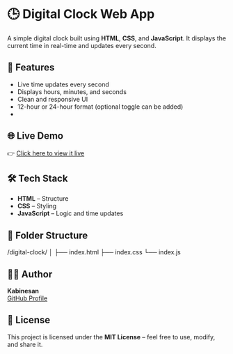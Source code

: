 # 🕒 Digital Clock Web App

A simple digital clock built using **HTML**, **CSS**, and **JavaScript**. It displays the current time in real-time and updates every second.

## 🚀 Features

- Live time updates every second
- Displays hours, minutes, and seconds
- Clean and responsive UI
- 12-hour or 24-hour format (optional toggle can be added)
- 
## 🌐 Live Demo

👉 [Click here to view it live](kabinesan-digital-clock.netlify.app) 

## 🛠️ Tech Stack

- **HTML** – Structure
- **CSS** – Styling
- **JavaScript** – Logic and time updates

## 📁 Folder Structure
/digital-clock/
│
├── index.html
├── index.css
└── index.js

## 🙋‍♂️ Author

**Kabinesan**  
[GitHub Profile](https://github.com/kabinesan)

## 📄 License

This project is licensed under the **MIT License** – feel free to use, modify, and share it.



